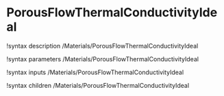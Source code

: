 # PorousFlowThermalConductivityIdeal

!syntax description /Materials/PorousFlowThermalConductivityIdeal

!syntax parameters /Materials/PorousFlowThermalConductivityIdeal

!syntax inputs /Materials/PorousFlowThermalConductivityIdeal

!syntax children /Materials/PorousFlowThermalConductivityIdeal
